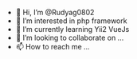 - 👋 Hi, I’m @Rudyag0802
- 👀 I’m interested in php framework
- 🌱 I’m currently learning Yii2 VueJs
- 💞️ I’m looking to collaborate on ...
- 📫 How to reach me ...

<!---
Rudyag0802/Rudyag0802 is a ✨ special ✨ repository because its `README.md` (this file) appears on your GitHub profile.
You can click the Preview link to take a look at your changes.
--->
